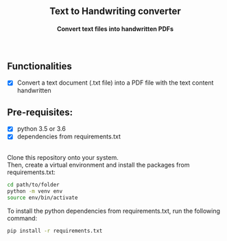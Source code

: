 <p align="center">
	<h2 align="center"> Text to Handwriting converter </h2>
	<h4 align="center"> Convert text files into handwritten PDFs <h4>
</p>
<br>

## Functionalities
- [X] Convert a text document (.txt file) into a PDF file with the text content handwritten

## Pre-requisites:
- [X] python 3.5 or 3.6
- [X] dependencies from requirements.txt
<br>
Clone this repository onto your system. <br>
Then, create a virtual environment and install the packages from requirements.txt: <br>

```bash
cd path/to/folder
python -m venv env
source env/bin/activate
```
To install the python dependencies from requirements.txt, run the following command:
```bash
pip install -r requirements.txt
```
